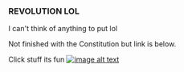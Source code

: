 
  
  
    
    
    
### REVOLUTION LOL

I can't think of anything to put lol

Not finished with the Constitution but link is below.

Click stuff its fun
[![image alt text](https://bestlifeonline.com/wp-content/uploads/sites/3/2019/07/leaving-class.jpg?resize=768,512&quality=82&strip=all)](https://www.techapps-revolution.ga/constitution)
